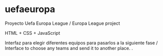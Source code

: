 # uefaeuropa

Proyecto Uefa Europa League / Europa League project

HTML + CSS + JavaScript

Interfaz para elegir diferentes equipos para pasarlos a la siguiente fase / Interface to choose any teams and send it to another place. .
